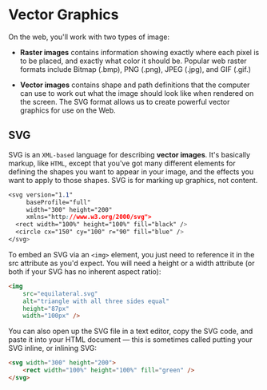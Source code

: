 # Vector Graphics

On the web, you'll work with two types of image:

- **Raster images** contains information showing exactly where each pixel is to be placed, and exactly what color it should be. Popular web raster formats include Bitmap (.bmp), PNG (.png), JPEG (.jpg), and GIF (.gif.)

- **Vector images** contains shape and path definitions that the computer can use to work out what the image should look like when rendered on the screen. The SVG format allows us to create powerful vector graphics for use on the Web.

## SVG

SVG is an `XML-based` language for describing **vector images**. It's basically markup, like `HTML`, except that you've got many different elements for defining the shapes you want to appear in your image, and the effects you want to apply to those shapes. SVG is for marking up graphics, not content.

```css
<svg version="1.1"
     baseProfile="full"
     width="300" height="200"
     xmlns="http://www.w3.org/2000/svg">
  <rect width="100%" height="100%" fill="black" />
  <circle cx="150" cy="100" r="90" fill="blue" />
</svg>
```

To embed an SVG via an `<img>` element, you just need to reference it in the src attribute as you'd expect. You will need a height or a width attribute (or both if your SVG has no inherent aspect ratio):

```html
<img
    src="equilateral.svg" 
    alt="triangle with all three sides equal"
    height="87px"
    width="100px" />
```

You can also open up the SVG file in a text editor, copy the SVG code, and paste it into your HTML document — this is sometimes called putting your SVG inline, or inlining SVG:

```html
<svg width="300" height="200">
    <rect width="100%" height="100%" fill="green" />
</svg>
```
